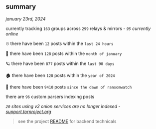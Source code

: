 
## summary
_january 23rd, 2024_

currently tracking `163` groups across `299` relays & mirrors - _`95` currently online_

⏲ there have been `12` posts within the `last 24 hours`

🦈 there have been `128` posts within the `month of january`

🪐 there have been `877` posts within the `last 90 days`

🏚 there have been `128` posts within the `year of 2024`

🦕 there have been `9410` posts `since the dawn of ransomwatch`

there are `96` custom parsers indexing posts

_`20` sites using v2 onion services are no longer indexed - [support.torproject.org](https://support.torproject.org/onionservices/v2-deprecation/)_

> see the project [README](https://github.com/joshhighet/ransomwatch#ransomwatch--) for backend technicals
